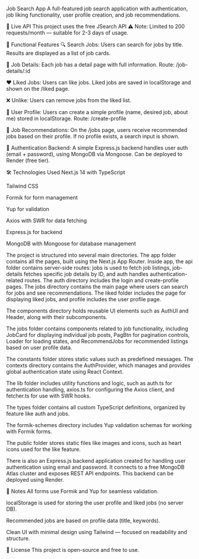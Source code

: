 Job Search App
A full-featured job search application with authentication, job liking functionality, user profile creation, and job recommendations.

🔗 Live API
This project uses the free JSearch API
⚠️ Note: Limited to 200 requests/month — suitable for 2-3 days of usage.

🚀 Functional Features
🔍 Search Jobs: Users can search for jobs by title. Results are displayed as a list of job cards.

📄 Job Details: Each job has a detail page with full information. Route: /job-details/:id

❤️ Liked Jobs: Users can like jobs. Liked jobs are saved in localStorage and shown on the /liked page.

❌ Unlike: Users can remove jobs from the liked list.

👤 User Profile: Users can create a simple profile (name, desired job, about me) stored in localStorage. Route: /create-profile

🤖 Job Recommendations: On the /jobs page, users receive recommended jobs based on their profile. If no profile exists, a search input is shown.

🔐 Authentication Backend: A simple Express.js backend handles user auth (email + password), using MongoDB via Mongoose. Can be deployed to Render (free tier).

🛠 Technologies Used
Next.js 14 with TypeScript

Tailwind CSS

Formik for form management

Yup for validation

Axios with SWR for data fetching

Express.js for backend

MongoDB with Mongoose for database management

The project is structured into several main directories. The app folder contains all the pages, built using the Next.js App Router. Inside app, the api folder contains server-side routes: jobs is used to fetch job listings, job-details fetches specific job details by ID, and auth handles authentication-related routes. The auth directory includes the login and create-profile pages. The jobs directory contains the main page where users can search for jobs and see recommendations. The liked folder includes the page for displaying liked jobs, and profile includes the user profile page.

The components directory holds reusable UI elements such as AuthUI and Header, along with their subcomponents.

The jobs folder contains components related to job functionality, including JobCard for displaying individual job posts, PagBtn for pagination controls, Loader for loading states, and RecommendJobs for recommended listings based on user profile data.

The constants folder stores static values such as predefined messages. The contexts directory contains the AuthProvider, which manages and provides global authentication state using React Context.

The lib folder includes utility functions and logic, such as auth.ts for authentication handling, axios.ts for configuring the Axios client, and fetcher.ts for use with SWR hooks.

The types folder contains all custom TypeScript definitions, organized by feature like auth and jobs.

The formik-schemes directory includes Yup validation schemas for working with Formik forms.

The public folder stores static files like images and icons, such as heart icons used for the like feature.

There is also an Express.js backend application created for handling user authentication using email and password. It connects to a free MongoDB Atlas cluster and exposes REST API endpoints. This backend can be deployed using Render.


📝 Notes
All forms use Formik and Yup for seamless validation.

localStorage is used for storing the user profile and liked jobs (no server DB).

Recommended jobs are based on profile data (title, keywords).

Clean UI with minimal design using Tailwind — focused on readability and structure.

📄 License
This project is open-source and free to use.